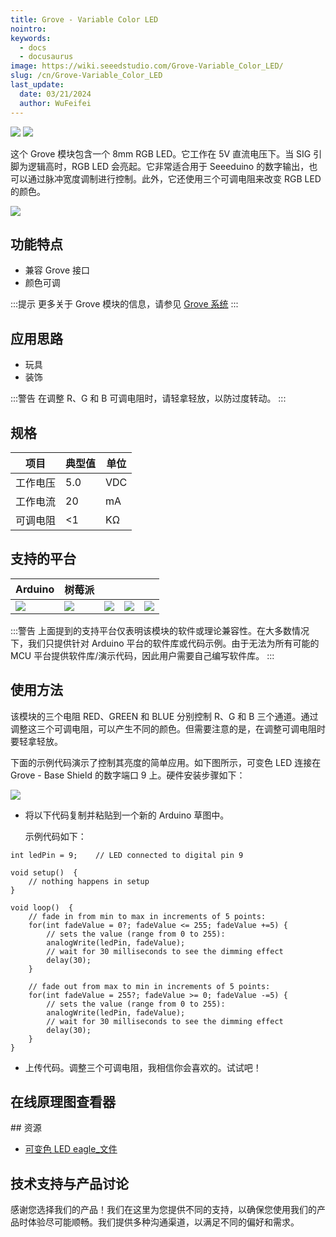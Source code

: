 ```yaml
---
title: Grove - Variable Color LED
nointro:
keywords:
  - docs
  - docusaurus
image: https://wiki.seeedstudio.com/Grove-Variable_Color_LED/
slug: /cn/Grove-Variable_Color_LED
last_update:
  date: 03/21/2024
  author: WuFeifei
---
```

![](https://files.seeedstudio.com/wiki/Grove-Variable_Color_LED/img/Variable_Color_LED1.jpg) ![](https://files.seeedstudio.com/wiki/Grove-Variable_Color_LED/img/Variable_Color_LED_01.jpg)

这个 Grove 模块包含一个 8mm RGB LED。它工作在 5V 直流电压下。当 SIG 引脚为逻辑高时，RGB LED 会亮起。它非常适合用于 Seeeduino 的数字输出，也可以通过脉冲宽度调制进行控制。此外，它还使用三个可调电阻来改变 RGB LED 的颜色。

[![](https://files.seeedstudio.com/wiki/common/Get_One_Now_Banner.png)](https://www.seeedstudio.com/Grove-Variable-Color-LED-p-852.html)

## 功能特点

- 兼容 Grove 接口
- 颜色可调

:::提示
    更多关于 Grove 模块的信息，请参见 [Grove 系统](https://wiki.seeedstudio.com/Grove_System/)
:::

## 应用思路

- 玩具
- 装饰

:::警告
    在调整 R、G 和 B 可调电阻时，请轻拿轻放，以防过度转动。
:::

## 规格

| 项目     | 典型值 | 单位 |
| -------- | ------ | ---- |
| 工作电压 | 5.0    | VDC  |
| 工作电流 | 20     | mA   |
| 可调电阻 | &lt;1  | KΩ   |

支持的平台
-------------------

| Arduino                                                      | 树莓派                                                       |                                                              |                                                              |                                                              |
| ------------------------------------------------------------ | ------------------------------------------------------------ | ------------------------------------------------------------ | ------------------------------------------------------------ | ------------------------------------------------------------ |
| ![](https://files.seeedstudio.com/wiki/wiki_english/docs/images/arduino_logo.jpg) | ![](https://files.seeedstudio.com/wiki/wiki_english/docs/images/raspberry_pi_logo.jpg) | ![](https://files.seeedstudio.com/wiki/wiki_english/docs/images/bbg_logo.jpg) | ![](https://files.seeedstudio.com/wiki/wiki_english/docs/images/wio_logo_n.jpg) | ![](https://files.seeedstudio.com/wiki/wiki_english/docs/images/linkit_logo_n.jpg) |

:::警告
    上面提到的支持平台仅表明该模块的软件或理论兼容性。在大多数情况下，我们只提供针对 Arduino 平台的软件库或代码示例。由于无法为所有可能的 MCU 平台提供软件库/演示代码，因此用户需要自己编写软件库。
:::

## 使用方法

该模块的三个电阻 RED、GREEN 和 BLUE 分别控制 R、G 和 B 三个通道。通过调整这三个可调电阻，可以产生不同的颜色。但需要注意的是，在调整可调电阻时要轻拿轻放。

下面的示例代码演示了控制其亮度的简单应用。如下图所示，可变色 LED 连接在 Grove - Base Shield 的数字端口 9 上。硬件安装步骤如下：

![](https://files.seeedstudio.com/wiki/Grove-Variable_Color_LED/img/Grove-Variable_Color_LED.jpg)

- 将以下代码复制并粘贴到一个新的 Arduino 草图中。

  示例代码如下：

```
int ledPin = 9;    // LED connected to digital pin 9

void setup()  {
    // nothing happens in setup
}

void loop()  {
    // fade in from min to max in increments of 5 points:
    for(int fadeValue = 0?; fadeValue <= 255; fadeValue +=5) {
        // sets the value (range from 0 to 255):
        analogWrite(ledPin, fadeValue);
        // wait for 30 milliseconds to see the dimming effect
        delay(30);
    }

    // fade out from max to min in increments of 5 points:
    for(int fadeValue = 255?; fadeValue >= 0; fadeValue -=5) {
        // sets the value (range from 0 to 255):
        analogWrite(ledPin, fadeValue);
        // wait for 30 milliseconds to see the dimming effect
        delay(30);
    }
}
```

- 上传代码。调整三个可调电阻，我相信你会喜欢的。试试吧！

## 在线原理图查看器

<div className="altium-ecad-viewer" data-project-src="https://files.seeedstudio.com/wiki/Grove-Variable_Color_LED/res/Variable_Color_LED_eagle_file.zip" style={{borderRadius: '0px 0px 4px 4px', height: 500, borderStyle: 'solid', borderWidth: 1, borderColor: 'rgb(241, 241, 241)', overflow: 'hidden', maxWidth: 1280, maxHeight: 700, boxSizing: 'border-box'}}>
</div>
## 资源

- [可变色 LED eagle_文件](https://files.seeedstudio.com/wiki/Grove-Variable_Color_LED/res/Variable_Color_LED_eagle_file.zip)

<!-- This Markdown file was created from https://www.seeedstudio.com/wiki/Grove_-_Variable_Color_LED -->

## 技术支持与产品讨论

感谢您选择我们的产品！我们在这里为您提供不同的支持，以确保您使用我们的产品时体验尽可能顺畅。我们提供多种沟通渠道，以满足不同的偏好和需求。

<div class="button_tech_support_container">
<a href="https://forum.seeedstudio.com/" class="button_forum"></a> 
<a href="https://www.seeedstudio.com/contacts" class="button_email"></a>
</div>

<div class="button_tech_support_container">
<a href="https://discord.gg/eWkprNDMU7" class="button_discord"></a> 
<a href="https://github.com/Seeed-Studio/wiki-documents/discussions/69" class="button_discussion"></a>
</div>
